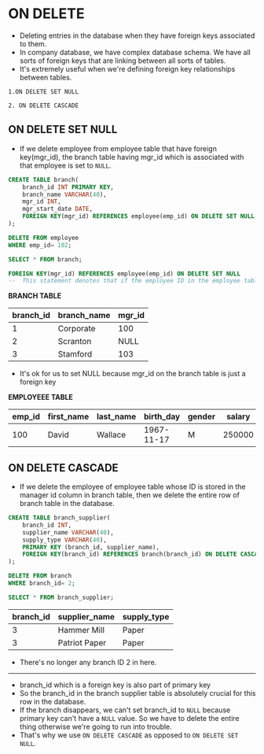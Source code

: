 # ON DELETE
- Deleting entries in the database when they have foreign keys associated to them.
- In company database, we have complex database schema. We have all sorts of foreign keys that are linking between all sorts of tables.
- It's extremely  useful when we're defining foreign key relationships between tables.

`1.ON DELETE SET
NULL` 

`2. ON DELETE CASCADE`

## ON DELETE SET NULL
- If we delete  employee from employee table that have foreign key(mgr_id), the branch table having mgr_id which is associated with that employee is set to `NULL`.


```SQL
CREATE TABLE branch(
    branch_id INT PRIMARY KEY,
    branch_name VARCHAR(40),
    mgr_id INT,
    mgr_start_date DATE,
    FOREIGN KEY(mgr_id) REFERENCES employee(emp_id) ON DELETE SET NULL 
);

DELETE FROM employee
WHERE emp_id= 102;

SELECT * FROM branch;
```
```SQL
FOREIGN KEY(mgr_id) REFERENCES employee(emp_id) ON DELETE SET NULL
--  This statement denotes that if the employee ID in the employee table gets deleted, I want to set the manager ID equal to `NULL`.
``` 
**BRANCH TABLE** 

|branch_id|branch_name|mgr_id|
|--|---|--|
|1|Corporate|100|
|2|Scranton|NULL| 
|3|Stamford|103|
- It's ok for us to set NULL because mgr_id on the branch table is just a foreign key

**EMPLOYEEE TABLE**

|emp_id|first_name|last_name|birth_day|gender|salary|super_id|
|--|--|--|--|--|--|--|
|100|David|Wallace|1967-11-17|M|250000|NULL|

## ON DELETE CASCADE
- If we delete the employee of employee table whose ID is stored in the manager id column in branch table, then we delete the entire row of branch table in the database.


```SQL
CREATE TABLE branch_supplier(
    branch_id INT,
    supplier_name VARCHAR(40),
    supply_type VARCHAR(40),
    PRIMARY KEY (branch_id, supplier_name),
    FOREIGN KEY(branch_id) REFERENCES branch(branch_id) ON DELETE CASCADE 
);

DELETE FROM branch
WHERE branch_id= 2;

SELECT * FROM branch_supplier;
```

|branch_id|supplier_name|supply_type|
|--|--|--|
|3|Hammer Mill|Paper|
|3|Patriot Paper|Paper|
- There's no longer any branch ID 2 in here.
-----

- branch_id which is a foreign key is also part of primary key
- So the branch_id in the branch supplier table is absolutely crucial for this row in the database.
- If the branch disappears, we can't set branch_id to `NULL` because primary key can't have a `NULL` value. So we have to delete the entire thing otherwise we're going to run into trouble.
- That's why we use `ON DELETE CASCADE` as opposed to `ON DELETE SET NULL`.
